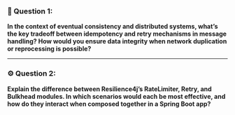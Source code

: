 
### **🧠 Question 1:**

  

**In the context of eventual consistency and distributed systems, what’s the key tradeoff between idempotency and retry mechanisms in message handling? How would you ensure data integrity when network duplication or reprocessing is possible?**

---

### **⚙️ Question 2:**

  

**Explain the difference between Resilience4j’s RateLimiter, Retry, and Bulkhead modules. In which scenarios would each be most effective, and how do they interact when composed together in a Spring Boot app?**